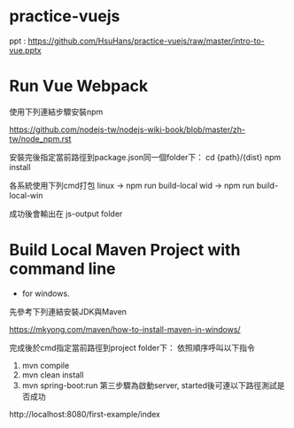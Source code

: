 # practice-vuejs

ppt : https://github.com/HsuHans/practice-vuejs/raw/master/intro-to-vue.pptx

# Run Vue Webpack
使用下列連結步驟安裝npm

https://github.com/nodejs-tw/nodejs-wiki-book/blob/master/zh-tw/node_npm.rst

安裝完後指定當前路徑到package.json同一個folder下：
cd {path}/{dist}
npm install

各系統使用下列cmd打包
linux -> npm run build-local
wid -> npm run build-local-win

成功後會輸出在 js-output folder

# Build Local Maven Project with command line 
  - for windows.
  
先參考下列連結安裝JDK與Maven

https://mkyong.com/maven/how-to-install-maven-in-windows/

完成後於cmd指定當前路徑到project folder下：
依照順序呼叫以下指令
1. mvn compile
2. mvn clean install
3. mvn spring-boot:run
第三步驟為啟動server, started後可連以下路徑測試是否成功

http://localhost:8080/first-example/index

